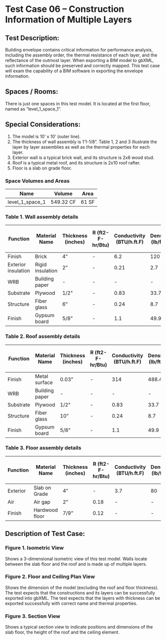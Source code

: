 # Test Case 06 – Construction Information of Multiple Layers
## Test Description:
Building envelope contains critical information for performance analysis, including the assembly order, the thermal resistance of each layer, and the reflectance of the outmost layer. When exporting a BIM model to gbXML, such information should be preserved and correctly mapped. This test case will exam the capability of a BIM software in exporting the envelope information.
## Spaces / Rooms:
There is just one spaces in this test model. It is located at the first floor, named as “level_1_space_1”.
## Special Considerations:
1.	The model is 10’ x 10’ (outer line).
2.	The thickness of wall assembly is 1’1-1/8”. Table 1, 2 and 3 illustrate the layer by layer assemblies as well as the thermal properties for each layer.
3.	Exterior wall is a typical brick wall, and its structure is 2x6 wood stud.
4.	Roof is a typical metal roof, and its structure is 2x10 roof rafter.
5.	Floor is a slab on grade floor.
### Space Volumes and Areas
| Name            | Volume    | Area  |
|-----------------|-----------|-------|
| level_1_space_1 | 549.32 CF | 61 SF |

### Table 1. Wall assembly details
|     Function                 |     Material   Name       |     Thickness   (inches)    |     R   (ft2-F-hr/Btu)    |     Conductivity     (BTU/h.ft.F)    |     Density   (lb/ft3)    |     Specific   Heat (Btu/lb-F)    |
|------------------------------|---------------------------|-----------------------------|---------------------------|--------------------------------------|---------------------------|-----------------------------------|
|     Finish                   |     Brick                 |     4”                      |     -                     |     6.2                              |     120                   |     0.23                          |
|     Exterior   insulation    |     Rigid   insulation    |     2”                      |     -                     |     0.21                             |     2.7                   |     0.29                          |
|     WRB                      |     Building   paper      |     -                       |     -                     |     -                                |     -                     |     -                             |
|     Substrate                |     Plywood               |     1/2"                    |     -                     |     0.83                             |     33.7                  |     0.29                          |
|     Structure                |     Fiber   glass         |     6”                      |     -                     |     0.24                             |     8.7                   |     0.23                          |
|     Finish                   |     Gypsum   board        |     5/8"                    |     -                     |     1.1                              |     49.9                  |     0.26                          |
### Table 2. Roof assembly details
|     Function     |     Material   Name     |     Thickness   (inches)    |     R   (ft2-F-hr/Btu)    |     Conductivity     (BTU/h.ft.F)    |     Density   (lb/ft3)    |     Specific   Heat (Btu/lb-F)    |
|------------------|-------------------------|-----------------------------|---------------------------|--------------------------------------|---------------------------|-----------------------------------|
|     Finish       |     Metal   surface     |     0.03”                   |     -                     |     314                              |     488.4                 |     0.12                          |
|     WRB          |     Building   paper    |     -                       |     -                     |     -                                |     -                     |     -                             |
|     Substrate    |     Plywood             |     1/2"                    |     -                     |     0.83                             |     33.7                  |     0.29                          |
|     Structure    |     Fiber   glass       |     10”                     |     -                     |     0.24                             |     8.7                   |     0.23                          |
|     Finish       |     Gypsum   board      |     5/8"                    |     -                     |     1.1                              |     49.9                  |     0.26                          |
### Table 3. Floor assembly details
|     Function    |     Material   Name     |     Thickness   (inches)    |     R   (ft2-F-hr/Btu)    |     Conductivity     (BTU/h.ft.F)    |     Density   (lb/ft3)    |     Specific   Heat (Btu/lb-F)    |
|-----------------|-------------------------|-----------------------------|---------------------------|--------------------------------------|---------------------------|-----------------------------------|
|     Exterior    |     Slab   on Grade     |     4”                      |     -                     |     3.7                              |     80                    |     0.2                           |
|     Air         |     Air   gap           |     2”                      |     0.18                  |     -                                |     -                     |     -                             |
|     Finish      |     Hardwood   floor    |     7/9”                    |     0.12                  |     -                                |     -                     |     -                             |


## Description of Test Case:
### Figure 1. Isometric View
Shows a 3-dimensional isometric view of this test model. Walls locate between the slab floor and the roof and is made up of multiple layers.
### Figure 2. Floor and Ceiling Plan View
Shows the dimension of the model (excluding the roof and floor thickness).
The test expects that the constructions and its layers can be successfully exported into gbXML.
The test expects that the layers with thickness can be exported successfully with correct name and thermal properties.

### Figure 3. Section View
Shows a typical section view to indicate positions and dimensions of the slab floor, the height of the roof and the ceiling element.
